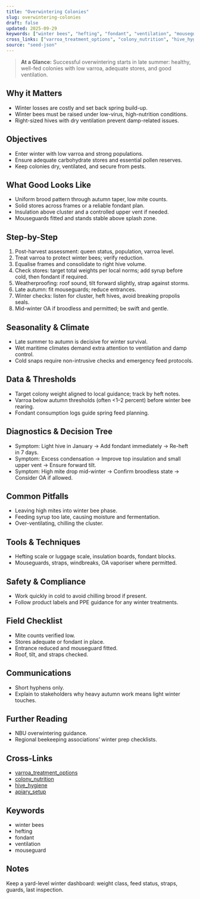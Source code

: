 ```yaml
---
title: "Overwintering Colonies"
slug: overwintering-colonies
draft: false
updated: 2025-09-29
keywords: ["winter bees", "hefting", "fondant", "ventilation", "mouseguard"]
cross_links: ["varroa_treatment_options", "colony_nutrition", "hive_hygiene", "apiary_setup"]
source: "seed-json"
---
```


> **At a Glance:** Successful overwintering starts in late summer: healthy, well-fed colonies with low varroa, adequate stores, and good ventilation.

## Why it Matters
- Winter losses are costly and set back spring build-up.
- Winter bees must be raised under low-virus, high-nutrition conditions.
- Right-sized hives with dry ventilation prevent damp-related issues.

## Objectives
- Enter winter with low varroa and strong populations.
- Ensure adequate carbohydrate stores and essential pollen reserves.
- Keep colonies dry, ventilated, and secure from pests.

## What Good Looks Like
- Uniform brood pattern through autumn taper, low mite counts.
- Solid stores across frames or a reliable fondant plan.
- Insulation above cluster and a controlled upper vent if needed.
- Mouseguards fitted and stands stable above splash zone.

## Step-by-Step
1) Post-harvest assessment: queen status, population, varroa level.
2) Treat varroa to protect winter bees; verify reduction.
3) Equalise frames and consolidate to right hive volume.
4) Check stores: target total weights per local norms; add syrup before cold, then fondant if required.
5) Weatherproofing: roof sound, tilt forward slightly, strap against storms.
6) Late autumn: fit mouseguards; reduce entrances.
7) Winter checks: listen for cluster, heft hives, avoid breaking propolis seals.
8) Mid-winter OA if broodless and permitted; be swift and gentle.

## Seasonality & Climate
- Late summer to autumn is decisive for winter survival.
- Wet maritime climates demand extra attention to ventilation and damp control.
- Cold snaps require non-intrusive checks and emergency feed protocols.

## Data & Thresholds
- Target colony weight aligned to local guidance; track by heft notes.
- Varroa below autumn thresholds (often <1–2 percent) before winter bee rearing.
- Fondant consumption logs guide spring feed planning.

## Diagnostics & Decision Tree
- Symptom: Light hive in January -> Add fondant immediately -> Re-heft in 7 days.
- Symptom: Excess condensation -> Improve top insulation and small upper vent -> Ensure forward tilt.
- Symptom: High mite drop mid-winter -> Confirm broodless state -> Consider OA if allowed.

## Common Pitfalls
- Leaving high mites into winter bee phase.
- Feeding syrup too late, causing moisture and fermentation.
- Over-ventilating, chilling the cluster.

## Tools & Techniques
- Hefting scale or luggage scale, insulation boards, fondant blocks.
- Mouseguards, straps, windbreaks, OA vaporiser where permitted.

## Safety & Compliance
- Work quickly in cold to avoid chilling brood if present.
- Follow product labels and PPE guidance for any winter treatments.

## Field Checklist
- Mite counts verified low.
- Stores adequate or fondant in place.
- Entrance reduced and mouseguard fitted.
- Roof, tilt, and straps checked.

## Communications
- Short hyphens only.
- Explain to stakeholders why heavy autumn work means light winter touches.

## Further Reading
- NBU overwintering guidance.
- Regional beekeeping associations’ winter prep checklists.

## Cross-Links
- [varroa_treatment_options](/topics/varroa-treatment-options/)
- [colony_nutrition](/topics/colony-nutrition/)
- [hive_hygiene](/topics/hive-hygiene/)
- [apiary_setup](/topics/apiary-setup/)

## Keywords
- winter bees
- hefting
- fondant
- ventilation
- mouseguard

## Notes
Keep a yard-level winter dashboard: weight class, feed status, straps, guards, last inspection.

